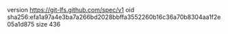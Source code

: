 version https://git-lfs.github.com/spec/v1
oid sha256:efa1a97a4e3ba7a266bd2028bbffa3552260b16c36a70b8304aa1f2e05a1d875
size 436
